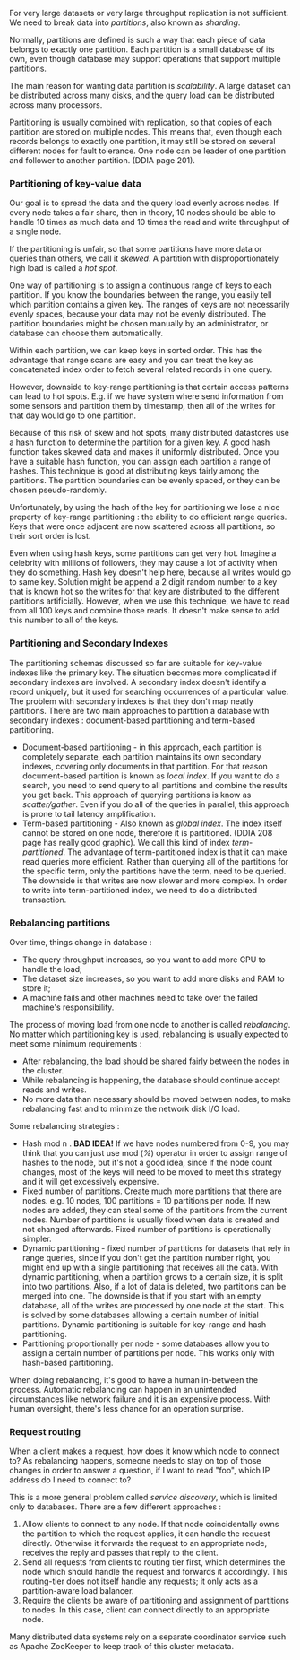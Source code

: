For very large datasets or very large throughput replication is not sufficient. We need to break data into *partitions*, also known as *sharding*.

Normally, partitions are defined is such a way that each piece of data belongs to exactly one partition. Each partition is a small database of its own, even though database may support operations that support multiple partitions.

The main reason for wanting data partition is *scalability*. A large dataset can be distributed across many disks, and the query load can be distributed across many processors.

Partitioning is usually combined with replication, so that copies of each partition are stored on multiple nodes. This means that, even though each records belongs to exactly one partition, it may still be stored on several different nodes for fault tolerance. One node can be leader of one partition and follower to another partition. (DDIA page 201).

### Partitioning of key-value data

Our goal is to spread the data and the query load evenly across nodes. If every node takes a fair share, then in theory, 10 nodes should be able to handle 10 times as much data and 10 times the read and write throughput of a single node.

If the partitioning is unfair, so that some partitions have more data or queries than others, we call it *skewed*. A partition with disproportionately high load is called a *hot spot*.

One way of partitioning is to assign a continuous range of keys to each partition. If you know the boundaries between the range, you easily tell which partition contains a given key. The ranges of keys are not necessarily evenly spaces, because your data may not be evenly distributed. The partition boundaries might be chosen manually by an administrator, or database can choose them automatically.

Within each partition, we can keep keys in sorted order. This has the advantage that range scans are easy and you can treat the key as concatenated index order to fetch several related records in one query.

However, downside to key-range partitioning is that certain access patterns can lead to hot spots. E.g. if we have system where send information from some sensors and partition them by timestamp, then all of the writes for that day would go to one partition.

Because of this risk of skew and hot spots, many distributed datastores use a hash function to determine the partition for a given key. A good hash function takes skewed data and makes it uniformly distributed. Once you have a suitable hash function, you can assign each partition a range of hashes. This technique is good at distributing keys fairly among the partitions. The partition boundaries can be evenly spaced, or they can be chosen pseudo-randomly.

Unfortunately, by using the hash of the key for partitioning we lose a nice property of key-range partitioning : the ability to do efficient range queries. Keys that were once adjacent are now scattered across all partitions, so their sort order is lost.

Even when using hash keys, some partitions can get very hot. Imagine a celebrity with millions of followers, they may cause a lot of activity when they do something. Hash key doesn't help here, because all writes would go to same key. Solution might be append a 2 digit random number to a key that is known hot so the writes for that key are distributed to the different partitions artificially. 
However, when we use this technique, we have to read from all 100 keys and combine those reads. It doesn't make sense to add this number to all of the keys. 

### Partitioning and Secondary Indexes

The partitioning schemas discussed so far are suitable for key-value indexes like the primary key. The situation becomes more complicated if secondary indexes are involved. A secondary index doesn't identify a record uniquely, but it used for searching occurrences of a particular value. The problem with secondary indexes is that they don't map neatly partitions. There are two main approaches to partition a database with secondary indexes : document-based partitioning and term-based partitioning.

- Document-based partitioning - in this approach, each partition is completely separate, each partition maintains its own secondary indexes, covering only documents in that partition. For that reason document-based partition is known as *local index*. If you want to do a search, you need to send query to all partitions and combine the results you get back. This approach of querying partitions is know as *scatter/gather*. Even if you do all of the queries in parallel, this approach is prone to tail latency amplification.
- Term-based partitioning - Also known as *global index*. The index itself cannot be stored on one node, therefore it is partitioned. (DDIA 208 page has really good graphic). We call this kind of index *term-partitioned*. The advantage of term-partitioned index is that it can make read queries more efficient. Rather than querying all of the partitions for the specific term, only the partitions have the term, need to be queried. The downside is that writes are now slower and more complex. In order to write into term-partitioned index, we need to do a distributed transaction.

### Rebalancing partitions

Over time, things change in database :
- The query throughput increases, so you want to add more CPU to handle the load;
- The dataset size increases, so you want to add more disks and RAM to store it;
- A machine fails and other machines need to take over the failed machine's responsibility.

The process of moving load from one node to another is called *rebalancing*. No matter which partitioning key is used, rebalancing is usually expected to meet some minimum requirements :
- After rebalancing, the load should be shared fairly between the nodes in the cluster.
- While rebalancing is happening, the database should continue accept reads and writes.
- No more data than necessary should be moved between nodes, to make rebalancing fast and to minimize the network disk I/O load.

Some rebalancing strategies :
- Hash mod n . **BAD IDEA!** If we have nodes numbered from 0-9, you may think that you can just use mod (*%*) operator in order to assign range of hashes to the node, but it's not a good idea, since if the node count changes, most of the keys will need to be moved to meet this strategy and it will get excessively expensive.
- Fixed number of partitions. Create much more partitions that there are nodes. e.g. 10 nodes, 100 partitions = 10 partitions per node. If new nodes are added, they can steal some of the partitions from the current nodes. Number of partitions is usually fixed when data is created and not changed afterwards. Fixed number of partitions is operationally simpler.
- Dynamic partitioning - fixed number of partitions for datasets that rely in range queries, since if you don't get the partition number right, you might end up with a single partitioning that receives all the data. With dynamic partitioning, when a partition grows to a certain size, it is split into two partitions. Also, if a lot of data is deleted, two partitions can be merged into one.  The downside is that if you start with an empty database, all of the writes are processed by one node at the start. This is solved by some databases allowing a certain number of initial partitions. Dynamic partitioning is suitable for key-range and hash partitioning.
- Partitioning proportionally per node - some databases allow you to assign a certain number of partitions per node. This works only with hash-based partitioning.

When doing rebalancing, it's good to have a human in-between the process. Automatic rebalancing can happen in an unintended circumstances like network failure and it is an expensive process. With human oversight, there's less chance for an operation surprise.

### Request routing

When a client makes a request, how does it know which node to connect to? As rebalancing happens, someone needs to stay on top of those changes in order to answer a question, if I want to read "foo", which IP address do I need to connect to?

This is a more general problem called *service discovery*, which is limited only to databases. There are a few different approaches :
1. Allow clients to connect to any node. If that node coincidentally owns the partition to which the request applies, it can handle the request directly. Otherwise it forwards the request to an appropriate node, receives the reply and passes that reply to the client.
2. Send all requests from clients to routing tier first, which determines the node which should handle the request and forwards it accordingly. This routing-tier does not itself handle any requests; it only acts as a partition-aware load balancer.
3. Require the clients be aware of partitioning and assignment of partitions to nodes. In this case, client can connect directly to an appropriate node.

Many distributed data systems rely on a separate coordinator service such as Apache ZooKeeper to keep track of this cluster metadata.